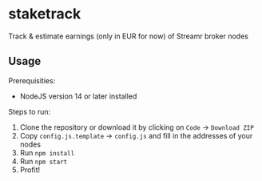 # staketrack
Track &amp; estimate earnings (only in EUR for now) of Streamr broker nodes

## Usage
Prerequisities:
* NodeJS version 14 or later installed

Steps to run:
1. Clone the repository or download it by clicking on `Code` -> `Download ZIP`
2. Copy `config.js.template` -> `config.js` and fill in the addresses of your nodes
3. Run `npm install`
4. Run `npm start`
5. Profit!
